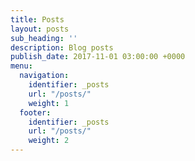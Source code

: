 ```yaml
---
title: Posts
layout: posts
sub_heading: ''
description: Blog posts
publish_date: 2017-11-01 03:00:00 +0000
menu:
  navigation:
    identifier: _posts
    url: "/posts/"
    weight: 1
  footer:
    identifier: _posts
    url: "/posts/"
    weight: 2
---
```

